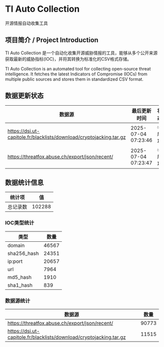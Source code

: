 # TI Auto Collection

 开源情报自动收集工具

## 项目简介 / Project Introduction

TI Auto Collection 是一个自动化收集开源威胁情报的工具，能够从多个公开来源获取最新的威胁指标(IOC)，并将其转换为标准化的CSV格式存储。

TI Auto Collection is an automated tool for collecting open-source threat intelligence. It fetches the latest Indicators of Compromise (IOCs) from multiple public sources and stores them in standardized CSV format.

## 数据更新状态

| 数据源 | 最后更新时间 | 状态 |
|--------|------------|------|
| https://dsi.ut-capitole.fr/blacklists/download/cryptojacking.tar.gz | 2025-07-04 07:23:46 | ✅ 成功 |
| https://threatfox.abuse.ch/export/json/recent/ | 2025-07-04 07:23:47 | ✅ 成功 |




































































































## 数据统计信息

| 统计项 | 值 |
|--------|----|
| 总记录数 | 102288 |

### IOC类型统计

| 类型 | 数量 |
|------|------|
| domain | 46567 |
| sha256_hash | 24351 |
| ip:port | 20657 |
| url | 7964 |
| md5_hash | 1910 |
| sha1_hash | 839 |

### 数据源统计

| 数据源 | 数量 |
|--------|------|
| https://threatfox.abuse.ch/export/json/recent/ | 90773 |
| https://dsi.ut-capitole.fr/blacklists/download/cryptojacking.tar.gz | 11515 |
